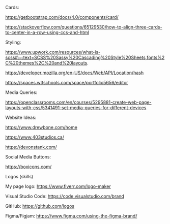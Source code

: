 Cards:

https://getbootstrap.com/docs/4.0/components/card/

https://stackoverflow.com/questions/65129530/how-to-align-three-cards-to-center-in-a-row-using-ccs-and-html

Styling:

https://www.upwork.com/resources/what-is-scss#:~:text=SCSS%20Sassy%20Cascading%20Style%20Sheets,fonts%2C%20themes%2C%20and%20layouts.

https://developer.mozilla.org/en-US/docs/Web/API/Location/hash

https://spaces.w3schools.com/space/portfolio5656/editor

Media Queries:

https://openclassrooms.com/en/courses/5295881-create-web-page-layouts-with-css/5341491-set-media-queries-for-different-devices

Website Ideas:

https://www.drewbone.com/home

https://www.403studios.ca/

https://devonstank.com/

Social Media Buttons:

https://boxicons.com/

Logos (skills)

My page logo: https://www.fiverr.com/logo-maker

Visual Studio Code: https://code.visualstudio.com/brand

GitHub: https://github.com/logos

Figma/Figjam: https://www.figma.com/using-the-figma-brand/

